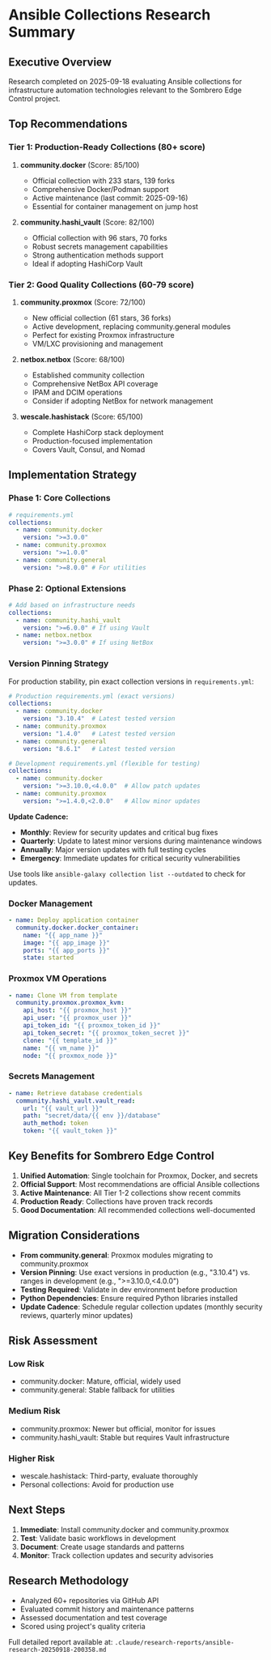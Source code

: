 # Ansible Collections Research Summary

## Executive Overview

Research completed on 2025-09-18 evaluating Ansible collections for infrastructure
automation technologies relevant to the Sombrero Edge Control project.

## Top Recommendations

### Tier 1: Production-Ready Collections (80+ score)

1. **community.docker** (Score: 85/100)

   - Official collection with 233 stars, 139 forks
   - Comprehensive Docker/Podman support
   - Active maintenance (last commit: 2025-09-16)
   - Essential for container management on jump host

1. **community.hashi_vault** (Score: 82/100)
   - Official collection with 96 stars, 70 forks
   - Robust secrets management capabilities
   - Strong authentication methods support
   - Ideal if adopting HashiCorp Vault

### Tier 2: Good Quality Collections (60-79 score)

1. **community.proxmox** (Score: 72/100)

   - New official collection (61 stars, 36 forks)
   - Active development, replacing community.general modules
   - Perfect for existing Proxmox infrastructure
   - VM/LXC provisioning and management

1. **netbox.netbox** (Score: 68/100)

   - Established community collection
   - Comprehensive NetBox API coverage
   - IPAM and DCIM operations
   - Consider if adopting NetBox for network management

1. **wescale.hashistack** (Score: 65/100)
   - Complete HashiCorp stack deployment
   - Production-focused implementation
   - Covers Vault, Consul, and Nomad

## Implementation Strategy

### Phase 1: Core Collections

```yaml
# requirements.yml
collections:
  - name: community.docker
    version: ">=3.0.0"
  - name: community.proxmox
    version: ">=1.0.0"
  - name: community.general
    version: ">=8.0.0" # For utilities
```

### Phase 2: Optional Extensions

```yaml
# Add based on infrastructure needs
collections:
  - name: community.hashi_vault
    version: ">=6.0.0" # If using Vault
  - name: netbox.netbox
    version: ">=3.0.0" # If using NetBox
```

### Version Pinning Strategy

For production stability, pin exact collection versions in `requirements.yml`:

```yaml
# Production requirements.yml (exact versions)
collections:
  - name: community.docker
    version: "3.10.4"  # Latest tested version
  - name: community.proxmox
    version: "1.4.0"   # Latest tested version
  - name: community.general
    version: "8.6.1"   # Latest tested version

# Development requirements.yml (flexible for testing)
collections:
  - name: community.docker
    version: ">=3.10.0,<4.0.0"  # Allow patch updates
  - name: community.proxmox
    version: ">=1.4.0,<2.0.0"   # Allow minor updates
```

**Update Cadence:**

- **Monthly**: Review for security updates and critical bug fixes
- **Quarterly**: Update to latest minor versions during maintenance windows
- **Annually**: Major version updates with full testing cycles
- **Emergency**: Immediate updates for critical security vulnerabilities

Use tools like `ansible-galaxy collection list --outdated` to check for updates.

### Docker Management

```yaml
- name: Deploy application container
  community.docker.docker_container:
    name: "{{ app_name }}"
    image: "{{ app_image }}"
    ports: "{{ app_ports }}"
    state: started
```

### Proxmox VM Operations

```yaml
- name: Clone VM from template
  community.proxmox.proxmox_kvm:
    api_host: "{{ proxmox_host }}"
    api_user: "{{ proxmox_user }}"
    api_token_id: "{{ proxmox_token_id }}"
    api_token_secret: "{{ proxmox_token_secret }}"
    clone: "{{ template_id }}"
    name: "{{ vm_name }}"
    node: "{{ proxmox_node }}"
```

### Secrets Management

```yaml
- name: Retrieve database credentials
  community.hashi_vault.vault_read:
    url: "{{ vault_url }}"
    path: "secret/data/{{ env }}/database"
    auth_method: token
    token: "{{ vault_token }}"
```

## Key Benefits for Sombrero Edge Control

1. **Unified Automation**: Single toolchain for Proxmox, Docker, and secrets
1. **Official Support**: Most recommendations are official Ansible collections
1. **Active Maintenance**: All Tier 1-2 collections show recent commits
1. **Production Ready**: Collections have proven track records
1. **Good Documentation**: All recommended collections well-documented

## Migration Considerations

- **From community.general**: Proxmox modules migrating to community.proxmox
- **Version Pinning**: Use exact versions in production (e.g., "3.10.4") vs. ranges in development (e.g., ">=3.10.0,<4.0.0")
- **Testing Required**: Validate in dev environment before production
- **Python Dependencies**: Ensure required Python libraries installed
- **Update Cadence**: Schedule regular collection updates (monthly security reviews, quarterly minor updates)

## Risk Assessment

### Low Risk

- community.docker: Mature, official, widely used
- community.general: Stable fallback for utilities

### Medium Risk

- community.proxmox: Newer but official, monitor for issues
- community.hashi_vault: Stable but requires Vault infrastructure

### Higher Risk

- wescale.hashistack: Third-party, evaluate thoroughly
- Personal collections: Avoid for production use

## Next Steps

1. **Immediate**: Install community.docker and community.proxmox
1. **Test**: Validate basic workflows in development
1. **Document**: Create usage standards and patterns
1. **Monitor**: Track collection updates and security advisories

## Research Methodology

- Analyzed 60+ repositories via GitHub API
- Evaluated commit history and maintenance patterns
- Assessed documentation and test coverage
- Scored using project's quality criteria

Full detailed report available at: `.claude/research-reports/ansible-research-20250918-200358.md`
